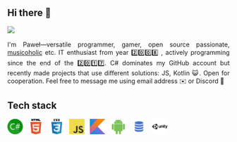 <h2>Hi there 👋</h2>

<img src="https://media.giphy.com/media/Meh1wfYC07aOQ/giphy.gif" height="120"/>

<p align="justify">
  I'm Paweł—versatile programmer, gamer, open source passionate, <a href="https://youtu.be/Y1UiD2sxoWo?list=PLCrKXyV2OjXiChtGSzLIQ4RHKvlzEdjnC">musicoholic</a> etc. IT enthusiast from year 2️⃣0️⃣0️⃣8️⃣ , actively programming since the end of the 2️⃣0️⃣1️⃣7️⃣. C# dominates my GitHub account but recently made projects that use different solutions: JS, Kotlin 😺. Open for cooperation. Feel free to message me using email address ✉️ or Discord 💬
</p>

<h2>Tech stack</h2>

<img src="https://raw.githubusercontent.com/github/explore/80688e429a7d4ef2fca1e82350fe8e3517d3494d/topics/csharp/csharp.png" height="35"/> &nbsp; <img src="https://raw.githubusercontent.com/github/explore/80688e429a7d4ef2fca1e82350fe8e3517d3494d/topics/html/html.png" height="35"/> &nbsp; <img src="https://raw.githubusercontent.com/github/explore/80688e429a7d4ef2fca1e82350fe8e3517d3494d/topics/css/css.png" height="35"/> &nbsp; <img src="https://raw.githubusercontent.com/github/explore/80688e429a7d4ef2fca1e82350fe8e3517d3494d/topics/javascript/javascript.png" height="35"/> &nbsp; <img src="https://raw.githubusercontent.com/github/explore/80688e429a7d4ef2fca1e82350fe8e3517d3494d/topics/kotlin/kotlin.png" height="35"/> &nbsp; <img src="https://raw.githubusercontent.com/github/explore/80688e429a7d4ef2fca1e82350fe8e3517d3494d/topics/android/android.png" height="35"/> &nbsp; <img src="https://raw.githubusercontent.com/github/explore/80688e429a7d4ef2fca1e82350fe8e3517d3494d/topics/sql/sql.png" height="35"/> &nbsp; <img src="https://raw.githubusercontent.com/github/explore/80688e429a7d4ef2fca1e82350fe8e3517d3494d/topics/unity/unity.png" height="35"/>

